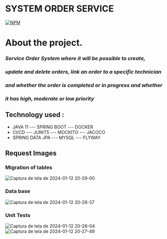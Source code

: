 # SYSTEM ORDER SERVICE

[![NPM](https://img.shields.io/npm/l/react)](https://github.com/JoelMaciel/Product-Catalog/blob/readm/LICENCE)

# About the project.



### *Service Order System where it will be possible to create,*
### *update and delete orders, link an order to a specific technician*
### *and whether the order is completed or in progress and whether* 
### *it has high, moderate or low priority*
## Technology used :
-  JAVA 11 ---  SPRING BOOT ---  DOCKER 
-  CI/CD ---   JUNIT5 ---  MOCKITO --- JACOCO
-  SPRING DATA JPA --- MYSQL --- FLYWAY

## Request Images

### Migration of tables
![Captura de tela de 2024-01-12 20-29-00](https://github.com/JoelMaciel/Service-Order-System-Backend/assets/77079093/4ffc57f6-ae2b-4ec0-a4ba-a8a0c9d7b9ee)

### Data base
![Captura de tela de 2024-01-12 20-28-37](https://github.com/JoelMaciel/Service-Order-System-Backend/assets/77079093/69dba089-7170-4348-bb34-1a971fb8f096)

### Unit Tests
![Captura de tela de 2024-01-12 20-28-04](https://github.com/JoelMaciel/Service-Order-System-Backend/assets/77079093/87395bea-55fc-40b5-b0ce-5b9399660146)
![Captura de tela de 2024-01-12 20-27-49](https://github.com/JoelMaciel/Service-Order-System-Backend/assets/77079093/21c66724-add4-41da-aab8-c53ad2601bf9)


